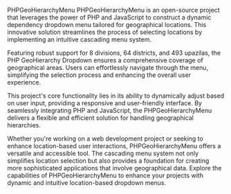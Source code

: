 PHPGeoHierarchyMenu
PHPGeoHierarchyMenu is an open-source project that leverages the power of PHP and JavaScript to construct a dynamic dependency dropdown menu tailored for geographical locations. This innovative solution streamlines the process of selecting locations by implementing an intuitive cascading menu system.

Featuring robust support for 8 divisions, 64 districts, and 493 upazilas, the PHP GeoHierarchy Dropdown ensures a comprehensive coverage of geographical areas. Users can effortlessly navigate through the menu, simplifying the selection process and enhancing the overall user experience.

This project's core functionality lies in its ability to dynamically adjust based on user input, providing a responsive and user-friendly interface. By seamlessly integrating PHP and JavaScript, the PHPGeoHierarchyMenu delivers a flexible and efficient solution for handling geographical hierarchies.

Whether you're working on a web development project or seeking to enhance location-based user interactions, PHPGeoHierarchyMenu offers a versatile and accessible tool. The cascading menu system not only simplifies location selection but also provides a foundation for creating more sophisticated applications that involve geographical data. Explore the capabilities of PHPGeoHierarchyMenu to enhance your projects with dynamic and intuitive location-based dropdown menus.
